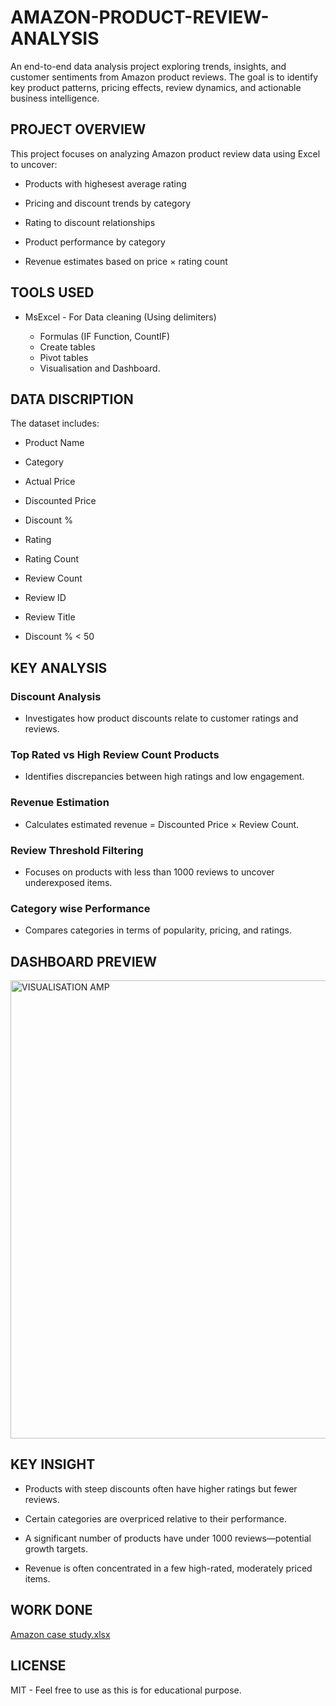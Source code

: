 # AMAZON-PRODUCT-REVIEW-ANALYSIS

An end-to-end data analysis project exploring trends, insights, and customer sentiments from Amazon product reviews. The goal is to identify key product patterns, pricing effects, review dynamics, and actionable business intelligence.




## PROJECT OVERVIEW

This project focuses on analyzing Amazon product review data using Excel to uncover:

* Products with highesest average rating

* Pricing and discount trends by category

* Rating to discount relationships

* Product performance by category

* Revenue estimates based on price × rating count


## TOOLS USED

* MsExcel - For Data cleaning (Using delimiters)
  
    * Formulas  (IF Function, CountIF)
    * Create tables
    * Pivot tables
    * Visualisation and Dashboard.


## DATA DISCRIPTION

The dataset includes:

* Product Name

* Category

* Actual Price
  
* Discounted Price

* Discount %

* Rating

* Rating Count

* Review Count
  
* Review ID
* Review Title
* Discount % < 50

## KEY ANALYSIS
### Discount Analysis
* Investigates how product discounts relate to customer ratings and reviews.

### Top Rated vs High Review Count Products
* Identifies discrepancies between high ratings and low engagement.

### Revenue Estimation
* Calculates estimated revenue = Discounted Price × Review Count.

### Review Threshold Filtering
* Focuses on products with less than 1000 reviews to uncover underexposed items.

### Category wise Performance
* Compares categories in terms of popularity, pricing, and ratings.


## DASHBOARD PREVIEW


<img width="1561" height="733" alt="VISUALISATION AMP" src="https://github.com/user-attachments/assets/e2405258-2e83-4be0-ad9a-3de1039c388c" />



## KEY INSIGHT
* Products with steep discounts often have higher ratings but fewer reviews.

* Certain categories are overpriced relative to their performance.

* A significant number of products have under 1000 reviews—potential growth targets.

* Revenue is often concentrated in a few high-rated, moderately priced items.


## WORK DONE

[Amazon case study.xlsx](https://github.com/user-attachments/files/21322865/Amazon.case.study.xlsx)


## LICENSE
MIT - Feel free to use as this is for educational purpose.





